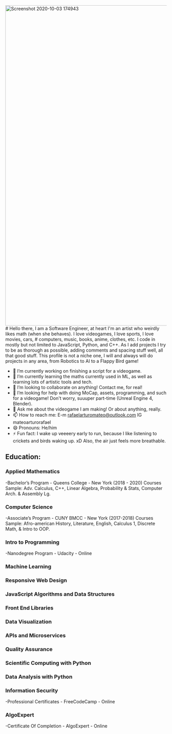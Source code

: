


<img width="1000" alt="Screenshot 2020-10-03 174943" src="https://user-images.githubusercontent.com/59390571/95002649-6d369080-05a4-11eb-925b-30248d0f745b.png">
# Hello there, I am a Software Engineer, at heart I'm an artist who weirdly likes math (when she behaves). I love videogames, I love sports, I love movies, cars, 
# computers, music, books, anime, clothes, etc. I code in mostly but not limited to JavaScript, Python, and C++. As I add projects I try to be as thorough as possible, adding comments and spacing stuff well, all that good stuff. This profile is not a niche one, I will and always will do projects in any area, from Robotics to AI to a Flappy Bird game!

- 🔭 I’m currently working on finishing a script for a videogame.
- 🌱 I’m currently learning the maths currently used in ML, as well as learning lots of artistic tools and tech.
- 👯 I’m looking to collaborate on anything! Contact me, for real!
- 🤔 I’m looking for help with doing MoCap, assets, programming, and such for a videogame! Don't worry, suuuper part-time (Unreal Engine 4, Blender).
- 💬 Ask me about the videogame I am making! Or about anything, really. 
- 📫 How to reach me: E-m rafaelarturomateo@outlook.com IG mateoarturorafael
- 😄 Pronouns: He/him
- ⚡ Fun fact: I wake up veeeery early to run, because I like listening to crickets and birds waking up. xD Also, the air just feels more breathable.

## Education:

### Applied Mathematics
-Bachelor’s Program - Queens College - New York (2018 - 2020)
Courses Sample: Adv. Calculus, C++, Linear Algebra, Probability & Stats, Computer Arch. & Assembly Lg.

### Computer Science
-Associate’s Program - CUNY BMCC - New York (2017-2018)
Courses Sample: Afro-american History, Literature, English, Calculus 1, Discrete Math, & Intro to OOP.

### Intro to Programming
-Nanodegree Program - Udacity - Online 

### Machine Learning
### Responsive Web Design
### JavaScript Algorithms and Data Structures
### Front End Libraries
### Data Visualization
### APIs and Microservices
### Quality Assurance
### Scientific Computing with Python
### Data Analysis with Python
### Information Security
-Professional Certificates - FreeCodeCamp - Online

### AlgoExpert
-Certificate Of Completion - AlgoExpert - Online
